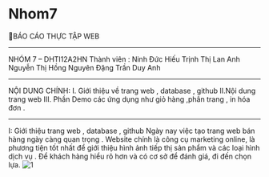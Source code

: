 # Nhom7
BÁO CÁO THỰC TẬP WEB
 
 **********************************************************************************************************************************************************************************
 
 NHÓM 7 – DHTI12A2HN
Thành viên : Ninh Đức Hiếu
Trịnh Thị Lan Anh
Nguyễn Thị Hồng Nguyên
Đặng Trần Duy Anh

**********************************************************************************************************************************************************************************

NỘI DUNG CHÍNH:
I. Giới thiệu về trang web , database , github 
II.Nội dung trang web 
III. Phần Demo các ứng dụng như giỏ hàng ,phân trang , in hóa đơn .

**********************************************************************************************************************************************************************************

I: Giới thiệu trang web , database , github 
Ngày nay việc tạo trang web bán hàng ngày càng quan trọng . 
Website chính là công cụ marketing online, là phương tiện tốt nhất để giới thiệu hình ảnh tiếp thị sản phẩm và các loại hình dịch vụ . 
Để khách hàng hiểu rõ hơn và có cơ sở để đánh giá, đi đến chọn lựa.
![1](https://user-images.githubusercontent.com/53656767/144016862-e7180f50-beb2-4880-ae21-ec6c98ae0702.png)
